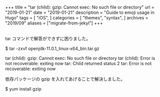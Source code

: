 +++
title = "tar (child): gzip: Cannot exec: No such file or directory"
url = "2019-01-21"
date = "2019-01-21"
description = "Guide to emoji usage in Hugo"
tags = [
    "iOS",
]
categories = [
    "themes",
    "syntax",
]
archives = "2019/09"
aliases = ["migrate-from-jekyl"]
+++

<br>
tar コマンドで解答ができずに困りました。

$ tar -zxvf openjdk-11.0.1_linux-x64_bin.tar.gz

tar (child): gzip: Cannot exec: No such file or directory
tar (child): Error is not recoverable: exiting now
tar: Child returned status 2
tar: Error is not recoverable: exiting now

依存パッケージの gzip を入れてあげることで解決しました。

$ yum install gzip
